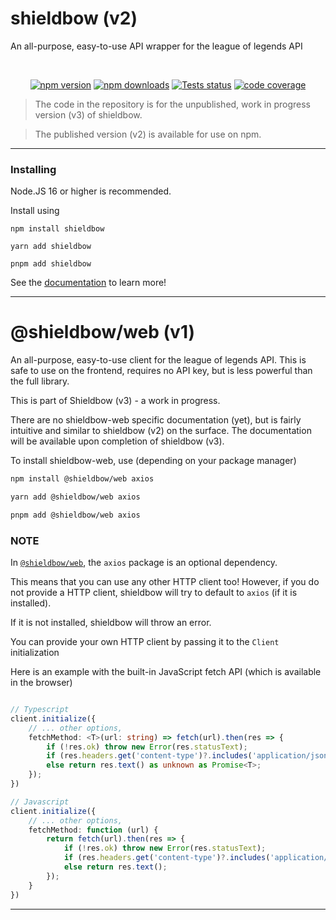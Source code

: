 # shieldbow (v2)

An all-purpose, easy-to-use API wrapper for the league of legends API
<div align="center">
	<br />
	<p>
		<a href="https://www.npmjs.com/package/shieldbow"><img src="https://img.shields.io/npm/v/shieldbow.svg?maxAge=3600&style=for-the-badge" alt="npm version" /></a>
		<a href="https://www.npmjs.com/package/shieldbow"><img src="https://img.shields.io/npm/dt/shieldbow.svg?maxAge=3600&style=for-the-badge" alt="npm downloads" /></a>
		<a href="https://github.com/TheDrone7/shieldbow/actions"><img src="https://img.shields.io/github/actions/workflow/status/TheDrone7/shieldbow/nodejs-ci.yml?branch=main&color=%2322b822&style=for-the-badge" alt="Tests status" /></a>
		<a href="https://codecov.io/gh/TheDrone7/shieldbow"><img src="https://img.shields.io/codecov/c/gh/TheDrone7/shieldbow?style=for-the-badge" alt="code coverage" /></a>
	</p>
</div>

> The code in the repository is for the unpublished, work in progress version (v3) of shieldbow.

> The published version (v2) is available for use on npm.

---

### Installing

Node.JS 16 or higher is recommended.

Install using 
```
npm install shieldbow

yarn add shieldbow

pnpm add shieldbow
```

See the [documentation](https://thedrone7.github.io/shieldbow/) to learn more!

---

# @shieldbow/web (v1)

An all-purpose, easy-to-use client for the league of legends API.
This is safe to use on the frontend, requires no API key, but is less powerful than the full library.

This is part of Shieldbow (v3) - a work in progress.

There are no shieldbow-web specific documentation (yet), but is fairly intuitive and similar to shieldbow (v2) on the surface.
The documentation will be available upon completion of shieldbow (v3).

To install shieldbow-web, use (depending on your package manager)
```bash
npm install @shieldbow/web axios

yarn add @shieldbow/web axios

pnpm add @shieldbow/web axios
```

### NOTE

In [`@shieldbow/web`](https://npmjs.com/package/@shieldbow/web), the `axios` package is an optional dependency.

This means that you can use any other HTTP client too! However, if you do not provide a HTTP client,
shieldbow will try to default to `axios` (if it is installed).

If it is not installed, shieldbow will throw an error.

You can provide your own HTTP client by passing it to the `Client` initialization

Here is an example with the built-in JavaScript fetch API (which is available in the browser)
```ts

// Typescript
client.initialize({
	// ... other options,
	fetchMethod: <T>(url: string) => fetch(url).then(res => {
		if (!res.ok) throw new Error(res.statusText);
		if (res.headers.get('content-type')?.includes('application/json')) return res.json() as Promise<T>;
		else return res.text() as unknown as Promise<T>;
	});
})

// Javascript
client.initialize({
	// ... other options,
	fetchMethod: function (url) {
		return fetch(url).then(res => {
			if (!res.ok) throw new Error(res.statusText);
			if (res.headers.get('content-type')?.includes('application/json')) return res.json();
			else return res.text();
		});
	}
})
```

---
